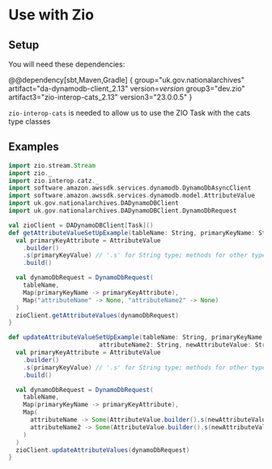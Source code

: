 # Use with Zio

## Setup
You will need these dependencies:

@@dependency[sbt,Maven,Gradle] {
group="uk.gov.nationalarchives" artifact="da-dynamodb-client_2.13" version=$version$
group3="dev.zio" artifact3="zio-interop-cats_2.13" version3="23.0.0.5"
}

`zio-interop-cats` is needed to allow us to use the ZIO Task with the cats type classes


## Examples
```scala
import zio.stream.Stream
import zio._
import zio.interop.catz._
import software.amazon.awssdk.services.dynamodb.DynamoDbAsyncClient
import software.amazon.awssdk.services.dynamodb.model.AttributeValue
import uk.gov.nationalarchives.DADynamoDBClient
import uk.gov.nationalarchives.DADynamoDBClient.DynamoDbRequest

val zioClient = DADynamoDBClient[Task]()
def getAttributeValueSetUpExample(tableName: String, primaryKeyName: String, primaryKeyValue: String, attributeName: String, attributeName2: String): IO[Map[String, AttributeValue]] = {
  val primaryKeyAttribute = AttributeValue
    .builder()
    .s(primaryKeyValue) // '.s' for String type; methods for other types can be found here https://sdk.amazonaws.com/java/api/latest/software/amazon/awssdk/services/dynamodb/model/AttributeValue.html#method-detail
    .build()

  val dynamoDbRequest = DynamoDbRequest(
    tableName,
    Map(primaryKeyName -> primaryKeyAttribute),
    Map("attributeName" -> None, "attributeName2" -> None)
  )
  zioClient.getAttributeValues(dynamoDbRequest)
}

def updateAttributeValueSetUpExample(tableName: String, primaryKeyName: String, primaryKeyValue: String, attributeName: String,
                         attributeName2: String, newAttributeValue: String, newAttributeValue2: String): IO[Int] = {
  val primaryKeyAttribute = AttributeValue
    .builder()
    .s(primaryKeyValue) // '.s' for String type; methods for other types can be found here https://sdk.amazonaws.com/java/api/latest/software/amazon/awssdk/services/dynamodb/model/AttributeValue.html#method-detail
    .build()

  val dynamoDbRequest = DynamoDbRequest(
    tableName,
    Map(primaryKeyName -> primaryKeyAttribute),
    Map(
      attributeName -> Some(AttributeValue.builder().s(newAttributeValue).build()),
      attributeName2 -> Some(AttributeValue.builder().s(newAttributeValue2).build())
    )
  )
  zioClient.updateAttributeValues(dynamoDbRequest)
}

```

